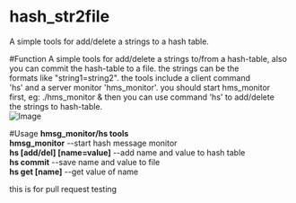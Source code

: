 hash_str2file
==================

A simple tools for add/delete a strings to a hash table.

#Function
A simple tools for add/delete a strings to/from a hash-table, also  
you can commit the hash-table to a file. the strings can be the  
formats like "string1=string2". the tools include a client command  
'hs' and a server monitor 'hms_monitor'. you should start hms_monitor  
first, eg: ./hms_monitor & then you can use command 'hs' to add/delete  
the strings to hash-table.  
![Image](https://raw.github.com/Janathan/hash_str2file/master/block_diagram.png)      

#Usage
**hmsg_monitor/hs tools**  
**hmsg_monitor** --start hash message monitor  
**hs [add/del] [name=value]** --add name and value to hash table  
**hs commit** --save name and value to file  
**hs get [name]** --get value of name  

this is for pull request testing
